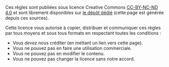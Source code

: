 Ces règles sont publiées sous licence Creative Commons [CC-BY-NC-ND 4.0](https://creativecommons.org/licenses/by-nc-nd/4.0/deed.fr) et sont librement disponibles sur [le dépôt dédié](https://git.melua.fr/vaesoli/rules) (cette page est générée depuis ces sources).

Cette licence vous autorise à copier, distribuer et communiquer ces règles par tous moyens et sous tous formats en respectant toutes les conditions :

- Vous _devez_ nous créditer (en mettant un lien vers cette page).
- Vous ne pouvez pas en faire une utilisation commerciale.
- Vous ne pouvez pas en modifier le contenu.
- Vous ne pouvez pas changer la licence sans notre accord.
